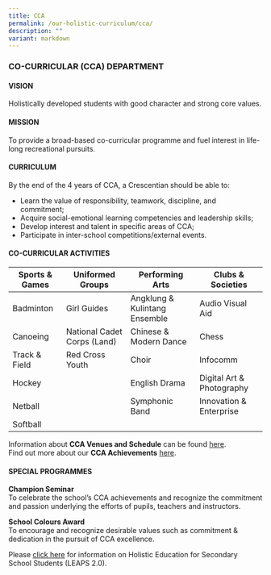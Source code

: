```yaml
---
title: CCA
permalink: /our-holistic-curriculum/cca/
description: ""
variant: markdown
---
```

### **CO-CURRICULAR (CCA) DEPARTMENT**

#### **VISION**
Holistically developed students with good character and strong core values.

#### **MISSION**
To provide a broad-based co-curricular programme and fuel interest in life-long recreational pursuits.

#### **CURRICULUM**
By the end of the 4 years of CCA, a Crescentian should be able to:

*   Learn the value of responsibility, teamwork, discipline, and commitment;&nbsp;
*   Acquire social-emotional learning competencies and leadership skills;&nbsp;
*   Develop interest and talent in specific areas of CCA;
*   Participate in inter-school competitions/external events.


#### **CO-CURRICULAR ACTIVITIES**


| Sports &amp; Games | Uniformed Groups | Performing Arts | Clubs &amp; Societies |
| -------- | -------- | -------- | -------- |
| Badminton     | Girl Guides     | Angklung &amp; Kulintang Ensemble     | Audio Visual Aid |
| Canoeing     | National Cadet Corps (Land)    | Chinese &amp; Modern Dance    | Chess |
| Track &amp; Field    | Red Cross Youth    | Choir     | Infocomm |
| Hockey   |      | English Drama   | Digital Art &amp; Photography |
| Netball   |       | Symphonic Band     | Innovation &amp; Enterprise
| Softball     |       |       |

Information about&nbsp;**CCA Venues and Schedule**&nbsp;can be found [here](/files/2025_CCA_Schedule_and_Venues.pdf).<br>
Find out more about our **CCA Achievements** [here](/files/CCA_Achievements_2024.pdf).

#### **SPECIAL PROGRAMMES**
**Champion Seminar**<br>
To celebrate the school’s CCA achievements and recognize the commitment and passion underlying the efforts of pupils, teachers and instructors.

**School Colours Award**<br>
To encourage and recognize desirable values such as commitment &amp; dedication in the pursuit of CCA excellence.

Please&nbsp;[click&nbsp;here](https://www.crescent.edu.sg/qql/slot/u360/CCA/LEAPS%202%200%20Framework.pdf)&nbsp;for information on Holistic Education for Secondary School Students (LEAPS 2.0).